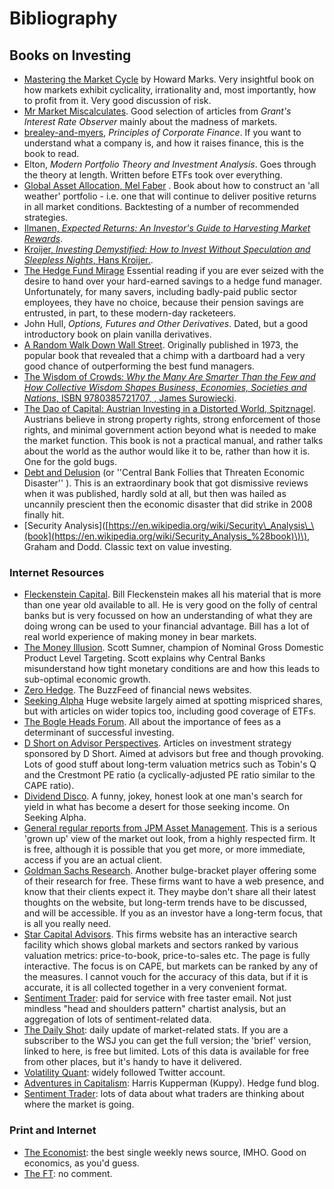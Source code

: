 # Bibliography

## Books on Investing

* [Mastering the Market Cycle](https://www.amazon.com/Mastering-Market-Cycle-Getting-Odds/dp/1328479250) by Howard Marks. Very insightful book on how markets exhibit cyclicality, irrationality and, most importantly, how to profit from it. Very good discussion of risk.
* [Mr Market Miscalculates](https://www.amazon.co.uk/Mr-Market-Miscalculates-James-Grant/dp/1604190086/). Good selection of articles from _Grant's Interest Rate Observer_ mainly about the madness of markets.
* [brealey-and-myers](http://www.amazon.co.uk/Principles-Corporate-Finance-Richard-Brealey/dp/1259009513), _Principles of Corporate Finance_. If you want to understand what a company is, and how it raises finance, this is the book to read.
* Elton, _Modern Portfolio Theory and Investment Analysis_. Goes through the theory at length. Written before ETFs took over everything.
* [Global Asset Allocation, Mel Faber](http://books.google.com/books?vid=ISBN9780988679924) . Book about how to construct an 'all weather' portfolio - i.e. one that will continue to deliver positive returns in all market conditions. Backtesting of a number of recommended strategies.
* [Ilmanen, _Expected Returns: An Investor's Guide to Harvesting Market Rewards_](https://www.amazon.co.uk/Expected-Returns-Investors-Harvesting-Rewards/dp/1119990726).
* [Kroijer, _Investing Demystified: How to Invest Without Speculation and Sleepless Nights_, Hans Kroijer.](http://books.google.com/books?vid=ISBN9780273781349).
* [The Hedge Fund Mirage](http://www.sl-advisors.com/the-hedge-fund-mirage/) Essential reading if you are ever seized with the desire to hand over your hard-earned savings to a hedge fund manager. Unfortunately, for many savers, including badly-paid public sector employees, they have no choice, because their pension savings are entrusted, in part, to these modern-day racketeers.
* John Hull, _Options, Futures and Other Derivatives_. Dated, but a good introductory book on plain vanilla derivatives.
* [A Random Walk Down Wall Street](http://www.amazon.co.uk/Random-Walk-Down-Wall-Street/dp/0393330338). Originally published in 1973, the popular book that revealed that a chimp with a dartboard had a very good chance of outperforming the best fund managers.
* [The Wisdom of Crowds: _Why the Many Are Smarter Than the Few and How Collective Wisdom Shapes Business, Economies, Societies and Nations_, ISBN 9780385721707, , James Surowiecki](http://www.amazon.co.uk/Wisdom-Crowds-James-Surowiecki/dp/0385721706/ref=sr_1_1?ie=UTF8&qid=1439233968&sr=8-1&keywords=9780385721707).
* [The Dao of Capital: Austrian Investing in a Distorted World, Spitznagel](http://www.amazon.com/The-Dao-Capital-Investing-Distorted/dp/111834703X%20). Austrians believe in strong property rights, strong enforcement of those rights, and minimal government action beyond what is needed to make the market function. This book is not a practical manual, and rather talks about the world as the author would like it to be, rather than how it is. One for the gold bugs.
* [Debt and Delusion](http://www.amazon.com/Debt-Delusion-Threaten-Economic-Disaster/dp/0977079333) \(or ''Central Bank Follies that Threaten Economic Disaster'' \). This is an extraordinary book that got dismissive reviews when it was published, hardly sold at all, but then was hailed as uncannily prescient then the economic disaster that did strike in 2008 finally hit.
* \[Security Analysis\]\([https://en.wikipedia.org/wiki/Security\_Analysis\_\(book](https://en.wikipedia.org/wiki/Security_Analysis_%28book)\)\), Graham and Dodd. Classic text on value investing.

### Internet Resources

* [Fleckenstein Capital](http://fleckensteincapital.com/). Bill Fleckenstein makes all his material that is more than one year old available to all. He is very good on the folly of central banks but is very focussed on how an understanding of what they are doing wrong can be used to your financial advantage. Bill has a lot of real world experience of making money in bear markets.
* [The Money Illusion](http://www.themoneyillusion.com/). Scott Sumner, champion of Nominal Gross Domestic Product Level Targeting. Scott explains why Central Banks misunderstand how tight monetary conditions are and how this leads to sub-optimal economic growth.
* [Zero Hedge](http://zerohedge.com). The BuzzFeed of financial news websites.
* [Seeking Alpha](http://seekingalpha.com) Huge website largely aimed at spotting mispriced shares, but with articles on wider topics too, including good coverage of ETFs.
* [The Bogle Heads Forum](https://www.bogleheads.org/). All about the importance of fees as a determinant of successful investing.
* [D Short on Advisor Perspectives](http://www.advisorperspectives.com/dshort/). Articles on investment strategy sponsored by D Short. Aimed at advisors but free and though provoking. Lots of good stuff about long-term valuation metrics such as Tobin's Q and the Crestmont PE ratio \(a cyclically-adjusted PE ratio similar to the CAPE ratio\).
* [Dividend Disco](http://seekingalpha.com/author/dividend-disco). A funny, jokey, honest look at one man's search for yield in what has become a desert for those seeking income. On Seeking Alpha.
* [General regular reports from JPM Asset Management](http://insights.jpmorgan.co.uk/adviser/commentary-and-analysis/jpmorgan-market-views/). This is a serious 'grown up' view of the market out look, from a highly respected firm. It is free, although it is possible that you get more, or more immediate, access if you are an actual client.
* [Goldman Sachs Research](http://www.goldmansachs.com/our-thinking). Another bulge-bracket player offering some of their research for free. These firms want to have a web presence, and know that their clients expect it. They maybe don't share all their latest thoughts on the website, but long-term trends have to be discussed, and will be accessible. If you as an investor have a long-term focus, that is all you really need.
* [Star Capital Advisors](http://www.starcapital.de/). This firms website has an interactive search facility which shows global markets and sectors ranked by various valuation metrics: price-to-book, price-to-sales etc. The page is fully interactive. The focus is on CAPE, but markets can be ranked by any of the measures. I cannot vouch for the accuracy of this data, but if it is accurate, it is all collected together in a very convenient format.
* [Sentiment Trader](https://www.sentimentrader.com/): paid for service with free taster email. Not just mindless "head and shoulders pattern" chartist analysis, but an aggregation of lots of sentiment-related data.
* [The Daily Shot](https://dailyshotbrief.com/): daily update of market-related stats. If you are a subscriber to the WSJ you can get the full version; the 'brief' version, linked to here, is free but limited. Lots of this data is available for free from other places, but it's handy to have it delivered.
* [Volatility Quant](https://twitter.com/VolatilityQ): widely followed Twitter account.
* [Adventures in Capitalism](https://adventuresincapitalism.com/): Harris Kupperman (Kuppy). Hedge fund blog.
* [Sentiment Trader](https://www.sentimentrader.com): lots of data about what traders are thinking about where the market is going.

### Print and Internet

* [The Economist](https://www.economist.com/): the best single weekly news source, IMHO. Good on economics, as you'd guess.
* [The FT](https://www.ft.com/): no comment. 

